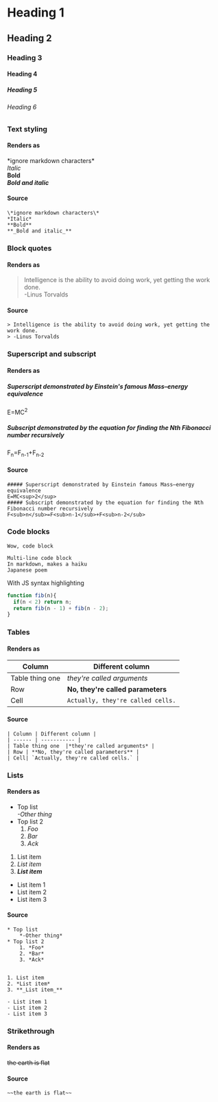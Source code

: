 # Heading 1
## Heading 2  
### Heading 3  
#### Heading 4
##### Heading 5
###### Heading 6    


### Text styling
#### Renders as
\*ignore markdown characters\*  
*Italic*  
**Bold**  
**_Bold and italic_**  
#### Source
```
\*ignore markdown characters\*  
*Italic*  
**Bold**  
**_Bold and italic_**  
```
### Block quotes
#### Renders as
> Intelligence is the ability to avoid doing work, yet getting the work done.    
> -Linus Torvalds
#### Source 
```
> Intelligence is the ability to avoid doing work, yet getting the work done.    
> -Linus Torvalds
```

### Superscript and subscript
#### Renders as
##### Superscript demonstrated by Einstein's famous Mass–energy equivalence
E=MC<sup>2</sup>  
##### Subscript demonstrated by the equation for finding the Nth Fibonacci number recursively
F<sub>n</sub>=F<sub>n-1</sub>+F<sub>n-2</sub>
#### Source
```
##### Superscript demonstrated by Einstein famous Mass–energy equivalence
E=MC<sup>2</sup>  
##### Subscript demonstrated by the equation for finding the Nth Fibonacci number recursively
F<sub>n</sub>=F<sub>n-1</sub>+F<sub>n-2</sub>
```
### Code blocks
`Wow, code block`
```
Multi-line code block  
In markdown, makes a haiku
Japanese poem
```    
With JS syntax highlighting
``` js
function fib(n){
  if(n < 2) return n;
  return fib(n - 1) + fib(n - 2);
}
```

### Tables
#### Renders as
| Column | Different column |
| ------ | ----------- |
| Table thing one  |*they're called arguments* |
| Row | **No, they're called parameters** |
| Cell| `Actually, they're called cells.` |
#### Source
```
| Column | Different column |
| ------ | ----------- |
| Table thing one  |*they're called arguments* |
| Row | **No, they're called parameters** |
| Cell| `Actually, they're called cells.` |
```
### Lists
#### Renders as
* Top list       
    *-Other thing*
* Top list 2 
    1. *Foo*
    2. *Bar*
    3. *Ack*


1. List item 
2. *List item*  
3. **_List item_**

- List item 1  
- List item 2  
- List item 3  

#### Source
```
* Top list       
    *-Other thing*
* Top list 2 
    1. *Foo*
    2. *Bar*
    3. *Ack*


1. List item 
2. *List item*  
3. **_List item_**

- List item 1  
- List item 2  
- List item 3  
```

### Strikethrough
#### Renders as
~~the earth is flat~~
#### Source
```
~~the earth is flat~~
```
 
